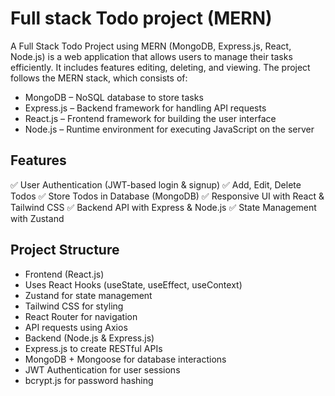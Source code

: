 # Full stack Todo project (MERN)

A Full Stack Todo Project using MERN (MongoDB, Express.js, React, Node.js) is a web application that allows users to manage their tasks efficiently. It includes features  editing, deleting, and viewing. The project follows the MERN stack, which consists of:

- MongoDB – NoSQL database to store tasks
- Express.js – Backend framework for handling API requests
- React.js – Frontend framework for building the user interface
- Node.js – Runtime environment for executing JavaScript on the server


## Features

✅ User Authentication (JWT-based login & signup)
✅ Add, Edit, Delete Todos
✅ Store Todos in Database (MongoDB)
✅ Responsive UI with React & Tailwind CSS
✅ Backend API with Express & Node.js
✅ State Management with Zustand

## Project Structure
- Frontend (React.js)
- Uses React Hooks (useState, useEffect, useContext)
- Zustand for state management
- Tailwind CSS for styling
- React Router for navigation
- API requests using Axios
- Backend (Node.js & Express.js)
- Express.js to create RESTful APIs
- MongoDB + Mongoose for database interactions
- JWT Authentication for user sessions
- bcrypt.js for password hashing

